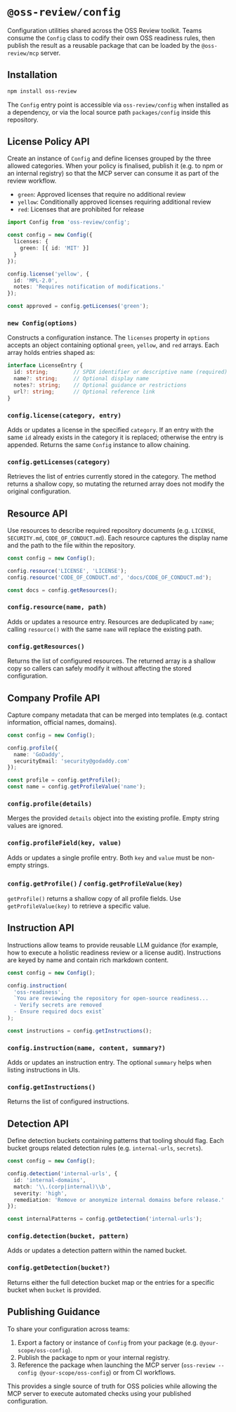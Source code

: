 # `@oss-review/config`

Configuration utilities shared across the OSS Review toolkit. Teams consume the
`Config` class to codify their own OSS readiness rules, then publish the result
as a reusable package that can be loaded by the `@oss-review/mcp` server.

## Installation

```bash
npm install oss-review
```

The `Config` entry point is accessible via `oss-review/config` when installed as
a dependency, or via the local source path `packages/config` inside this
repository.

## License Policy API

Create an instance of `Config` and define licenses grouped by the three allowed
categories. When your policy is finalised, publish it (e.g. to npm or an
internal registry) so that the MCP server can consume it as part of the review
workflow.

- `green`: Approved licenses that require no additional review
- `yellow`: Conditionally approved licenses requiring additional review
- `red`: Licenses that are prohibited for release

```ts
import Config from 'oss-review/config';

const config = new Config({
  licenses: {
    green: [{ id: 'MIT' }]
  }
});

config.license('yellow', {
  id: 'MPL-2.0',
  notes: 'Requires notification of modifications.'
});

const approved = config.getLicenses('green');
```

### `new Config(options)`

Constructs a configuration instance. The `licenses` property in `options`
accepts an object containing optional `green`, `yellow`, and `red` arrays. Each
array holds entries shaped as:

```ts
interface LicenseEntry {
  id: string;        // SPDX identifier or descriptive name (required)
  name?: string;     // Optional display name
  notes?: string;    // Optional guidance or restrictions
  url?: string;      // Optional reference link
}
```

### `config.license(category, entry)`

Adds or updates a license in the specified `category`. If an entry with the same
`id` already exists in the category it is replaced; otherwise the entry is
appended. Returns the same `Config` instance to allow chaining.

### `config.getLicenses(category)`

Retrieves the list of entries currently stored in the category. The method
returns a shallow copy, so mutating the returned array does not modify the
original configuration.

## Resource API

Use resources to describe required repository documents (e.g. `LICENSE`,
`SECURITY.md`, `CODE_OF_CONDUCT.md`). Each resource captures the display name
and the path to the file within the repository.

```ts
const config = new Config();

config.resource('LICENSE', 'LICENSE');
config.resource('CODE_OF_CONDUCT.md', 'docs/CODE_OF_CONDUCT.md');

const docs = config.getResources();
```

### `config.resource(name, path)`

Adds or updates a resource entry. Resources are deduplicated by `name`; calling
`resource()` with the same `name` will replace the existing path.

### `config.getResources()`

Returns the list of configured resources. The returned array is a shallow copy
so callers can safely modify it without affecting the stored configuration.

## Company Profile API

Capture company metadata that can be merged into templates (e.g. contact
information, official names, domains).

```ts
const config = new Config();

config.profile({
  name: 'GoDaddy',
  securityEmail: 'security@godaddy.com'
});

const profile = config.getProfile();
const name = config.getProfileValue('name');
```

### `config.profile(details)`

Merges the provided `details` object into the existing profile. Empty string
values are ignored.

### `config.profileField(key, value)`

Adds or updates a single profile entry. Both `key` and `value` must be non-empty
strings.

### `config.getProfile()` / `config.getProfileValue(key)`

`getProfile()` returns a shallow copy of all profile fields. Use
`getProfileValue(key)` to retrieve a specific value.

## Instruction API

Instructions allow teams to provide reusable LLM guidance (for example, how to
execute a holistic readiness review or a license audit). Instructions are keyed
by name and contain rich markdown content.

```ts
const config = new Config();

config.instruction(
  'oss-readiness',
  `You are reviewing the repository for open-source readiness...
  - Verify secrets are removed
  - Ensure required docs exist`
);

const instructions = config.getInstructions();
```

### `config.instruction(name, content, summary?)`

Adds or updates an instruction entry. The optional `summary` helps when listing
instructions in UIs.

### `config.getInstructions()`

Returns the list of configured instructions.

## Detection API

Define detection buckets containing patterns that tooling should flag. Each
bucket groups related detection rules (e.g. `internal-urls`, `secrets`).

```ts
const config = new Config();

config.detection('internal-urls', {
  id: 'internal-domains',
  match: '\\.(corp|internal)\\b',
  severity: 'high',
  remediation: 'Remove or anonymize internal domains before release.'
});

const internalPatterns = config.getDetection('internal-urls');
```

### `config.detection(bucket, pattern)`

Adds or updates a detection pattern within the named bucket.

### `config.getDetection(bucket?)`

Returns either the full detection bucket map or the entries for a specific
bucket when `bucket` is provided.

## Publishing Guidance

To share your configuration across teams:

1. Export a factory or instance of `Config` from your package (e.g. `@your-scope/oss-config`).
2. Publish the package to npm or your internal registry.
3. Reference the package when launching the MCP server (`oss-review --config @your-scope/oss-config`) or from CI workflows.

This provides a single source of truth for OSS policies while allowing the MCP
server to execute automated checks using your published configuration.
